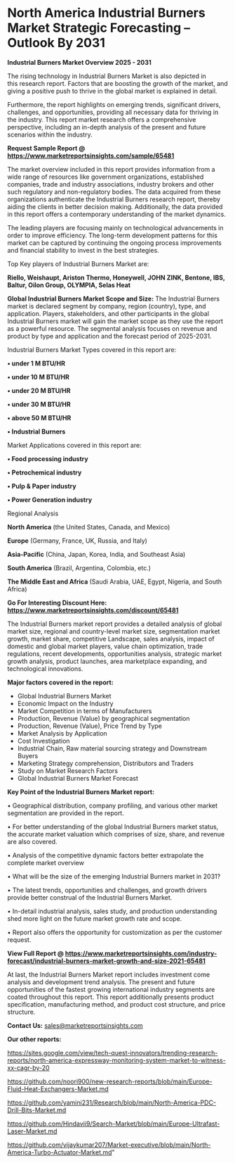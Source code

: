 # North America Industrial Burners Market Strategic Forecasting – Outlook By 2031

<Strong> Industrial Burners Market Overview 2025 - 2031</strong>

The rising technology in Industrial Burners Market is also depicted in this research report. Factors that are boosting the growth of the market, and giving a positive push to thrive in the global market is explained in detail.

Furthermore, the report highlights on emerging trends, significant drivers, challenges, and opportunities, providing all necessary data for thriving in the industry. This report market research offers a comprehensive perspective, including an in-depth analysis of the present and future scenarios within the industry.

<strong>Request Sample Report @ <a href=https://www.marketreportsinsights.com/sample/65481>https://www.marketreportsinsights.com/sample/65481</a></strong>

The market overview included in this report provides information from a wide range of resources like government organizations, established companies, trade and industry associations, industry brokers and other such regulatory and non-regulatory bodies. The data acquired from these organizations authenticate the Industrial Burners research report, thereby aiding the clients in better decision making. Additionally, the data provided in this report offers a contemporary understanding of the market dynamics.

The leading players are focusing mainly on technological advancements in order to improve efficiency. The long-term development patterns for this market can be captured by continuing the ongoing process improvements and financial stability to invest in the best strategies.

Top Key players of Industrial Burners Market are:

<strong>Riello, Weishaupt, Ariston Thermo, Honeywell, JOHN ZINK, Bentone, IBS, Baltur, Oilon Group, OLYMPIA, Selas Heat</strong>

<strong><b>Global Industrial Burners Market Scope and Size:</b></strong>
The Industrial Burners market is declared segment by company, region (country), type, and application. Players, stakeholders, and other participants in the global Industrial Burners market will gain the market scope as they use the report as a powerful resource. The segmental analysis focuses on revenue and product by type and application and the forecast period of 2025-2031.

Industrial Burners Market Types covered in this report are:

<strong>• under 1 M BTU/HR

• under 10 M BTU/HR

• under 20 M BTU/HR

• under 30 M BTU/HR

• above 50 M BTU/HR

• Industrial Burners</strong>

Market Applications covered in this report are:

<strong>• Food processing industry

• Petrochemical industry

• Pulp & Paper industry

• Power Generation industry</strong> 

Regional Analysis

<strong>North America</strong> (the United States, Canada, and Mexico)

<strong>Europe</strong> (Germany, France, UK, Russia, and Italy)

<strong>Asia-Pacific</strong> (China, Japan, Korea, India, and Southeast Asia)

<strong>South America</strong> (Brazil, Argentina, Colombia, etc.)

<strong>The Middle East and Africa</strong> (Saudi Arabia, UAE, Egypt, Nigeria, and South Africa)

<strong>Go For Interesting Discount Here: <a href=https://www.marketreportsinsights.com/discount/65481>https://www.marketreportsinsights.com/discount/65481</a></strong>

The Industrial Burners market report provides a detailed analysis of global market size, regional and country-level market size, segmentation market growth, market share, competitive Landscape, sales analysis, impact of domestic and global market players, value chain optimization, trade regulations, recent developments, opportunities analysis, strategic market growth analysis, product launches, area marketplace expanding, and technological innovations.

<strong><b>Major factors covered in the report:</b></strong>
<ul>
  <li>Global Industrial Burners Market </li>
  <li>Economic Impact on the Industry</li>
  <li>Market Competition in terms of Manufacturers</li>
  <li>Production, Revenue (Value) by geographical segmentation</li>
  <li>Production, Revenue (Value), Price Trend by Type</li>
  <li>Market Analysis by Application</li>
  <li>Cost Investigation</li>
  <li>Industrial Chain, Raw material sourcing strategy and Downstream Buyers</li>
  <li>Marketing Strategy comprehension, Distributors and Traders</li>
  <li>Study on Market Research Factors</li>
  <li>Global Industrial Burners Market Forecast</li>
</ul>

<strong><b>Key Point of the Industrial Burners Market report:</b></strong>

• Geographical distribution, company profiling, and various other market segmentation are provided in the report.

• For better understanding of the global Industrial Burners market status, the accurate market valuation which comprises of size, share, and revenue are also covered.

• Analysis of the competitive dynamic factors better extrapolate the complete market overview

• What will be the size of the emerging Industrial Burners market in 2031?

• The latest trends, opportunities and challenges, and growth drivers provide better construal of the Industrial Burners Market.

• In-detail industrial analysis, sales study, and production understanding shed more light on the future market growth rate and scope.

• Report also offers the opportunity for customization as per the customer request.

<strong><b>View Full Report @ <a href=https://www.marketreportsinsights.com/industry-forecast/industrial-burners-market-growth-and-size-2021-65481>https://www.marketreportsinsights.com/industry-forecast/industrial-burners-market-growth-and-size-2021-65481</a></b></strong>


At last, the Industrial Burners Market report includes investment come analysis and development trend analysis. The present and future opportunities of the fastest growing international industry segments are coated throughout this report. This report additionally presents product specification, manufacturing method, and product cost structure, and price structure.

<strong>Contact Us:</strong>
sales@marketreportsinsights.com

<strong>Our other reports:</strong>

<a href=https://sites.google.com/view/tech-quest-innovators/trending-research-reports/north-america-expressway-monitoring-system-market-to-witness-xx-cagr-by-20>https://sites.google.com/view/tech-quest-innovators/trending-research-reports/north-america-expressway-monitoring-system-market-to-witness-xx-cagr-by-20</a>

<a href=https://github.com/noori900/new-research-reports/blob/main/Europe-Fluid-Heat-Exchangers-Market.md>https://github.com/noori900/new-research-reports/blob/main/Europe-Fluid-Heat-Exchangers-Market.md</a>

<a href=https://github.com/yamini231/Research/blob/main/North-America-PDC-Drill-Bits-Market.md>https://github.com/yamini231/Research/blob/main/North-America-PDC-Drill-Bits-Market.md</a>

<a href=https://github.com/Hindavii9/Search-Market/blob/main/Europe-Ultrafast-Laser-Market.md>https://github.com/Hindavii9/Search-Market/blob/main/Europe-Ultrafast-Laser-Market.md</a>

<a href=https://github.com/vijaykumar207/Market-executive/blob/main/North-America-Turbo-Actuator-Market.md>https://github.com/vijaykumar207/Market-executive/blob/main/North-America-Turbo-Actuator-Market.md</a>"
